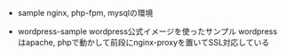 - sample
	nginx, php-fpm, mysqlの環境

- wordpress-sample
	wordpress公式イメージを使ったサンプル
	wordpressはapache, phpで動かして前段にnginx-proxyを置いてSSL対応している
